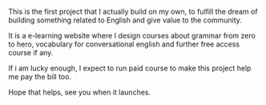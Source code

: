 This is the first project that I actually build on my own, to fulfill the dream of building something related to English and give value to the community.

It is a e-learning website where I design courses about grammar from zero to hero, vocabulary for conversational english and further free access course if any.

If i am lucky enough, I expect to run paid course to make this project help me pay the bill too.

Hope that helps, see you when it launches.

